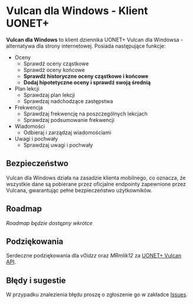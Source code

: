 # Vulcan dla Windows - Klient UONET+

**Vulcan dla Windows** to klient dziennika UONET+ Vulcan dla Windowsa - alternatywa dla strony internetowej. Posiada następujące funkcje:
+ Oceny
	+ Sprawdź oceny cząstkowe
	+ Sprawdź oceny końcowe
	+ **Sprawdź historyczne oceny cząstkowe i końcowe**
	+ **Dodaj hipotetyczne oceny i sprawdź swoją średnią**
+ Plan lekcji
	+ Sprawdzaj plan lekcji
	+ Sprawdzaj nadchodzące zastępstwa
+ Frekwencja
	+ Sprawdzaj frekwencję na poszczególnych lekcjach
	+ Sprawdzaj podsumowanie frekwencji
+ Wiadomości
	+ Odbieraj i zarządzaj wiadomościami
+ Uwagi i pochwały
	+ Sprawdzaj uwagi i pochwały 

## Bezpieczeństwo

Vulcan dla Windows działa na zasadzie klienta mobilnego, co oznacza, że wszystkie dane są pobierane przez oficjalne endpointy zapewnione przez Vulcana, gwarantując pełne bezpieczeństwo użytkowników.

## Roadmap
*Roadmap będzie dostępny wkrótce*

## Podziękowania
Serdeczne podziękowania dla *v0idzz* oraz *MRmlik12* za [UONET+ Vulcan API](https://github.com/Vulcanova/Vulcanova.Uonet/tree/3795b85b29a838624622eaf9cb97bb0b09b73dcb).

## Błędy i sugestie
W przypadku znalezienia błędu proszę o zgłoszenie go w zakładce [Issues](https://github.com/marciweleq/VulcanForWindows/issues).
